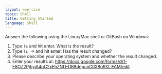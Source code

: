 ```yaml
---
layout: exercise
topic: Shell
title: Getting Started 
language: Shell
---
```


Answer the following using the Linux/Mac shell or GitBash on Windows:

1. Type `ls` and hit enter. What is the result?
2. Type `ls -F` and hit enter. Has the result changed? 
3. Please describe your operating system and whether the result changed.
4. Enter your results at: https://docs.google.com/forms/d/1-E8OZ2PjhyiA4nC2xFhZNU-DB8degcnC0X8o9XLIFAM/edit
